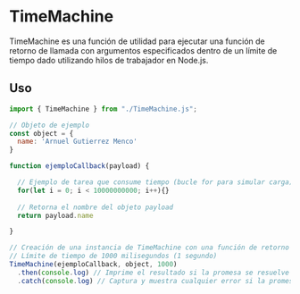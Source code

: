 # TimeMachine

TimeMachine es una función de utilidad para ejecutar una función de retorno de llamada con argumentos especificados dentro de un límite de tiempo dado utilizando hilos de trabajador en Node.js.

## Uso

```JavaScript
import { TimeMachine } from "./TimeMachine.js";

// Objeto de ejemplo
const object = {
  name: 'Arnuel Gutierrez Menco'
}

function ejemploCallback(payload) {

  // Ejemplo de tarea que consume tiempo (bucle for para simular carga)
  for(let i = 0; i < 10000000000; i++){}
  
  // Retorna el nombre del objeto payload
  return payload.name

}

// Creación de una instancia de TimeMachine con una función de retorno de llamada, un objeto y un límite de tiempo
// Límite de tiempo de 1000 milisegundos (1 segundo)
TimeMachine(ejemploCallback, object, 1000) 
  .then(console.log) // Imprime el resultado si la promesa se resuelve correctamente
  .catch(console.log) // Captura y muestra cualquier error si la promesa es rechazada

```
